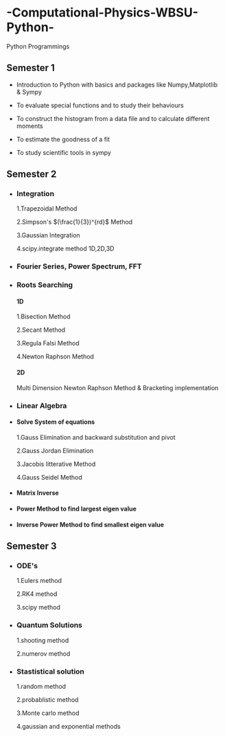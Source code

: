 # -Computational-Physics-WBSU-Python-
Python Programmings

## Semester 1
- Introduction to Python with basics and packages like Numpy,Matplotlib & Sympy

- To evaluate special functions and to study their behaviours

- To construct the histogram from a data file and to calculate different moments

- To estimate the goodness of a fit

- To study scientific tools in sympy

## Semester 2
- ### Integration 
   1.Trapezoidal Method
 
   2.Simpson's $(\frac{1}{3})^{rd}$ Method

   3.Gaussian Integration

   4.scipy.integrate method 1D,2D,3D
   
- ### Fourier Series, Power Spectrum, FFT

- ### Roots Searching
   #### 1D
   1.Bisection Method
   
   2.Secant Method
   
   3.Regula Falsi Method
    
   4.Newton Raphson Method
    
   #### 2D
  Multi Dimension Newton Raphson Method & Bracketing implementation
      
- ### Linear Algebra
- #### Solve System of equations
   1.Gauss Elimination and backward substitution and pivot 

   2.Gauss Jordan Elimination 

   3.Jacobis Iitterative Method

   4.Gauss Seidel Method 

- #### Matrix Inverse

- #### Power Method to find largest eigen value
- #### Inverse Power Method to find smallest eigen value

## Semester 3

- ###  ODE's
   1.Eulers method
   
   2.RK4 method
   
   3.scipy method

- ###  Quantum Solutions
   1.shooting method
   
   2.numerov method

- ###  Stastistical solution
   1.random method
   
   2.probablistic method
   
   3.Monte carlo method
   
   4.gaussian and exponential methods

